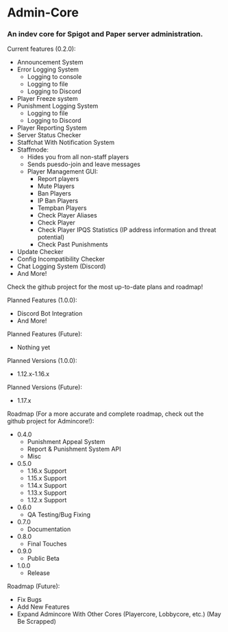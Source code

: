 # Admin-Core
### An indev core for Spigot and Paper server administration.
Current features (0.2.0):
* Announcement System
* Error Logging System
    * Logging to console
    * Logging to file
    * Logging to Discord
* Player Freeze system
* Punishment Logging System
    * Logging to file
    * Logging to Discord
* Player Reporting System
* Server Status Checker
* Staffchat With Notification System
* Staffmode:
    * Hides you from all non-staff players
    * Sends puesdo-join and leave messages
    * Player Management GUI:
        * Report players
        * Mute Players
        * Ban Players
        * IP Ban Players
        * Tempban Players
        * Check Player Aliases
        * Check Player 
        * Check Player IPQS Statistics (IP address information and threat potential)
        * Check Past Punishments
* Update Checker
* Config Incompatibility Checker
* Chat Logging System (Discord)
* And More!

Check the github project for the most up-to-date plans and roadmap!

Planned Features (1.0.0):
  * Discord Bot Integration
  * And More!

Planned Features (Future):
  * Nothing yet

Planned Versions (1.0.0):
  * 1.12.x-1.16.x

Planned Versions (Future):
  * 1.17.x

Roadmap (For a more accurate and complete roadmap, check out the github project for Admincore!):
  * 0.4.0
    * Punishment Appeal System
    * Report & Punishment System API
    * Misc
  * 0.5.0
    * 1.16.x Support
    * 1.15.x Support
    * 1.14.x Support
    * 1.13.x Support
    * 1.12.x Support
  * 0.6.0
    * QA Testing/Bug Fixing
  * 0.7.0
    * Documentation
  * 0.8.0
    * Final Touches
  * 0.9.0
    * Public Beta
  * 1.0.0
    * Release
     
Roadmap (Future):
  * Fix Bugs
  * Add New Features
  * Expand Admincore With Other Cores (Playercore, Lobbycore, etc.) (May Be Scrapped)
